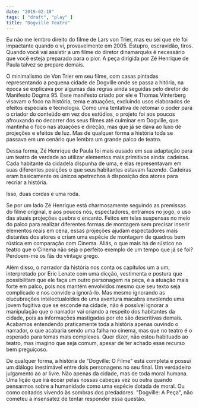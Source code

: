 ```yaml
---
date: "2019-02-18"
tags: [ "draft", "play" ]
title: "Dogville Teatro"
---
```

Eu não me lembro direito do filme de Lars von Trier, mas eu sei que ele foi impactante quando o vi, provavelmente em 2005. Estupro, escravidão, tiros. Quando você vai assistir a um filme do diretor dinamarquês é necessário que você esteja preparado para o pior. A peça dirigida por Zé Henrique de Paula talvez se prepare demais.

O minimalismo de Von Trier em seu filme, com casas pintadas representando a pequena cidade de Dogville onde se passa a hitória, na época se explicava por algumas das regras ainda seguidas pelo diretor do Manifesto Dogma 95. Esse manifesto criado por ele e Thomas Vinterberg visavam o foco na história, tema e atuações, excluindo usos elaborados de efeitos especiais e tecnologia. Como uma tentativa de retomar o poder para o criador do conteúdo em vez dos estúdios, o projeto foi aos poucos afrouxando no decorrer dos seus filmes até culminar em Dogville, que mantinha o foco nas atuações e direção, mas que já se dava ao luxo de projeções e efeitos de luz. Mas de qualquer forma a história toda se passava em um cenário que lembra um grande palco de teatro.

Dessa forma, Zé Henrique de Paula foi mais ousado em sua adaptação para um teatro de verdade ao utilizar elementos mais primitivos ainda: cadeiras. Cada habitante da cidadela dispunha de uma, e elas representavam em suas diferentes posições o que seus habitantes estavam fazendo. Cadeiras eram basicamente os únicos apetrechos à disposição dos atores para recriar a história.

Isso, duas cordas e uma roda.

Se por um lado Zé Henrique está charmosamente seguindo as premissas do filme original, e aos poucos nós, espectadores, entramos no jogo, o uso das atuais projeções quebra o encanto. Feitos em telas suspensas no meio do palco para realizar diferentes formas de montagem sem precisar inserir elementos reais em cena, essas projeções ajudam espectadores mais distantes dos atores e criam uma espécie de montagem de quadros bem rústica em comparação com Cinema. Aliás, o que mais há de rústico no teatro que o Cinema não seja o perfeito exemplo de um tempo que já se foi? Perdoem-me os fãs do vintage grego.

Além disso, o narrador da história nos conta os capítulos um a um; interpretado por Eric Lenate com uma dicção, vestimenta e postura que possibilitam que ele faça um outro personagem na peça, é a atuação mais forte em palco, pois nos mantém envolvidos mesmo que seu texto seja complicado e nos convide a ignorá-lo. Mas mesmo ignorando as elucubrações intelectualoides de uma aventura macabra envolendo uma jovem fugitiva que se esconde na cidade, não é possível ignorar a manipulação que o narrador vai criando a respeito dos habitantes da cidade, pois as informações mastigadas por ele são descritivas demais. Acabamos entendendo praticamente toda a história apenas ouvindo o narrador, o que acabaria sendo uma falha no cinema, mas que no teatro é o esperado para temas mais complexos. Quer dizer, não estou habituado ao teatro, mas imagino que seja comum, apesar de ter achado esse recurso bem preguiçoso.

De qualquer forma, a história de "Dogville: O Filme" está completa e possui um diálogo inestimável entre dois personagens no seu final. Um verdadeiro julgamento ao ar livre. Não apenas da cidade, mas de toda moral humana. Uma lição que irá ecoar pelas nossas cabeças vez ou outra quando pensarmos sobre a humanidade como uma espécie dotada de moral. Ou como coitados vivendo às sombras dos predadores. "Dogville: A Peça", não cometeu a insensatez de tentar responder essa questão.

